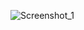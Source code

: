 ![Screenshot_1](https://user-images.githubusercontent.com/73792290/111079558-907a4a00-850b-11eb-8a3e-7b0c5e5e03b9.png)









